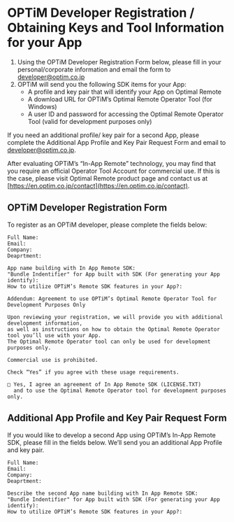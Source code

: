# OPTiM Developer Registration / Obtaining Keys and Tool Information for your App

 1. Using the OPTiM Developer Registration Form below, please fill in your personal/corporate information and email the form to [developer@optim.co.jp](developer@optim.co.jp)
 2. OPTiM will send you the following SDK items for your App:
     - A profile and key pair that will identify your App on Optimal Remote
     - A download URL for OPTiM’s Optimal Remote Operator Tool (for Windows)
     - A user ID and password for accessing the Optimal Remote Operator Tool (valid for development purposes only)

If you need an additional profile/ key pair for a second App,
please complete the Additional App Profile and Key Pair Request Form
and email to [developer@optim.co.jp](developer@optim.co.jp).

After evaluating OPTiM’s “In-App Remote” technology,
you may find that you require an official Operator Tool Account for commercial use.
If this is the case, please visit Optimal Remote product page
and contact us at [https://en.optim.co.jp/contact](https://en.optim.co.jp/contact).


## OPTiM Developer Registration Form

To register as an OPTiM developer, please complete the fields below: 

```
Full Name:
Email:
Company:
Deaprtment:

App name building with In App Remote SDK:
"Bundle Indentifier" for App built with SDK (For generating your App identify):
How to utilize OPTiM’s Remote SDK features in your App?:

Addendum: Agreement to use OPTiM’s Optimal Remote Operator Tool for Development Purposes Only

Upon reviewing your registration, we will provide you with additional development information,
as well as instructions on how to obtain the Optimal Remote Operator tool you’ll use with your App.
The Optimal Remote Operator tool can only be used for development purposes only. 

Commercial use is prohibited.

Check “Yes” if you agree with these usage requirements. 

□ Yes, I agree an agreement of In App Remote SDK (LICENSE.TXT)
  and to use the Optimal Remote Operator tool for development purposes only.

```

## Additional App Profile and Key Pair Request Form

If you would like to develop a second App using OPTiM’s In-App Remote SDK,
please fill in the fields below. We’ll send you an additional App Profile and key pair.

```
Full Name:
Email:
Company:
Deaprtment:

Describe the second App name building with In App Remote SDK:
"Bundle Indentifier" for App built with SDK (For generating your App identify):
How to utilize OPTiM’s Remote SDK features in your App?:

```

